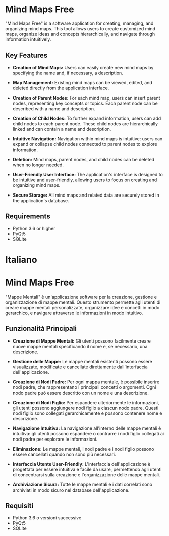# Mind Maps Free

"Mind Maps Free" is a software application for creating, managing, and organizing mind maps. This tool allows users to create customized mind maps, organize ideas and concepts hierarchically, and navigate through information intuitively.

## Key Features

- **Creation of Mind Maps:** Users can easily create new mind maps by specifying the name and, if necessary, a description.

- **Map Management:** Existing mind maps can be viewed, edited, and deleted directly from the application interface.

- **Creation of Parent Nodes:** For each mind map, users can insert parent nodes, representing key concepts or topics. Each parent node can be described with a name and description.

- **Creation of Child Nodes:** To further expand information, users can add child nodes to each parent node. These child nodes are hierarchically linked and can contain a name and description.

- **Intuitive Navigation:** Navigation within mind maps is intuitive: users can expand or collapse child nodes connected to parent nodes to explore information.

- **Deletion:** Mind maps, parent nodes, and child nodes can be deleted when no longer needed.

- **User-Friendly User Interface:** The application's interface is designed to be intuitive and user-friendly, allowing users to focus on creating and organizing mind maps.

- **Secure Storage:** All mind maps and related data are securely stored in the application's database.

## Requirements

- Python 3.6 or higher
- PyQt5
- SQLite

# Italiano

# Mind Maps Free

"Mappe Mentali" è un'applicazione software per la creazione, gestione e organizzazione di mappe mentali. Questo strumento permette agli utenti di creare mappe mentali personalizzate, organizzare idee e concetti in modo gerarchico, e navigare attraverso le informazioni in modo intuitivo.

## Funzionalità Principali

- **Creazione di Mappe Mentali:** Gli utenti possono facilmente creare nuove mappe mentali specificando il nome e, se necessario, una descrizione.

- **Gestione delle Mappe:** Le mappe mentali esistenti possono essere visualizzate, modificate e cancellate direttamente dall'interfaccia dell'applicazione.

- **Creazione di Nodi Padre:** Per ogni mappa mentale, è possibile inserire nodi padre, che rappresentano i principali concetti o argomenti. Ogni nodo padre può essere descritto con un nome e una descrizione.

- **Creazione di Nodi Figlio:** Per espandere ulteriormente le informazioni, gli utenti possono aggiungere nodi figlio a ciascun nodo padre. Questi nodi figlio sono collegati gerarchicamente e possono contenere nome e descrizione.

- **Navigazione Intuitiva:** La navigazione all'interno delle mappe mentali è intuitiva: gli utenti possono espandere o contrarre i nodi figlio collegati ai nodi padre per esplorare le informazioni.

- **Eliminazione:** Le mappe mentali, i nodi padre e i nodi figlio possono essere cancellati quando non sono più necessari.

- **Interfaccia Utente User-Friendly:** L'interfaccia dell'applicazione è progettata per essere intuitiva e facile da usare, permettendo agli utenti di concentrarsi sulla creazione e l'organizzazione delle mappe mentali.

- **Archiviazione Sicura:** Tutte le mappe mentali e i dati correlati sono archiviati in modo sicuro nel database dell'applicazione.

## Requisiti

- Python 3.6 o versioni successive
- PyQt5
- SQLite
